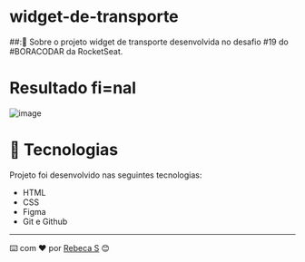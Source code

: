 # widget-de-transporte

##:📝 Sobre o projeto
widget de transporte desenvolvida no desafio #19 do #BORACODAR da RocketSeat.

# Resultado fi=nal
![image](https://github.com/rebecasantana/widget-de-transporte/assets/96356018/97aa9956-1b90-49f9-9b2a-882887ea1bb6)

# 🔧 Tecnologias 
Projeto foi desenvolvido nas seguintes tecnologias: 
* HTML
* CSS
* Figma
* Git e Github

---
⌨️ com ❤️ por [Rebeca S](https://github.com/rebecasantana) 😊
